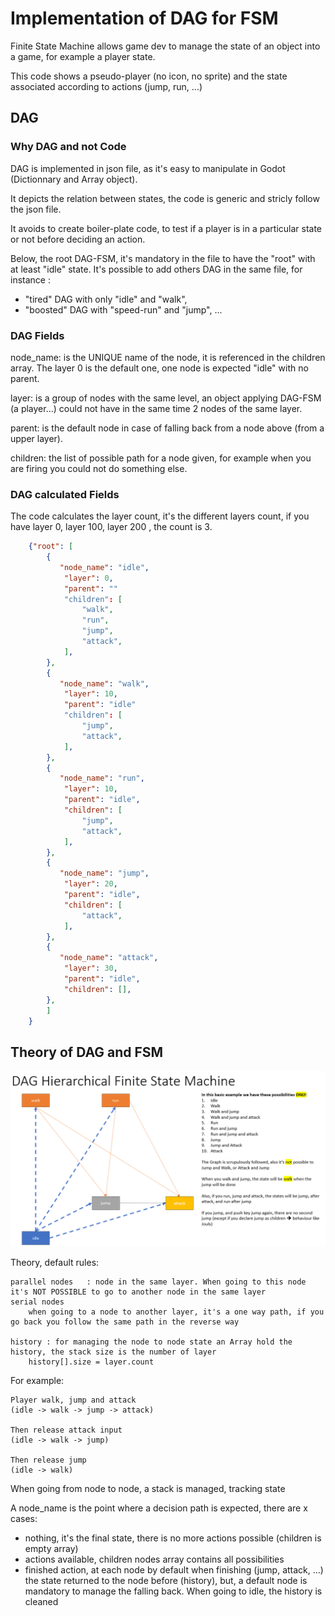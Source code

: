 # Implementation of DAG for FSM

Finite State Machine allows game dev to manage the state of an object into a game, for example a player state.

This code shows a pseudo-player (no icon, no sprite) and the state associated according to actions (jump, run, ...)

## DAG

### Why DAG and not Code
DAG is implemented in json file, as it's easy to manipulate in Godot (Dictionnary and Array object).

It depicts the relation between states, the code is generic and stricly follow the json file.

It avoids to create boiler-plate code, to test if a player is in a particular state or not before deciding an action.

Below, the root DAG-FSM, it's mandatory in the file to have the "root" with at least "idle" state. 
It's possible to add others DAG in the same file, for instance :
- "tired" DAG with only "idle" and "walk", 
- "boosted" DAG with "speed-run" and "jump", 
...

### DAG Fields

node_name: is the UNIQUE name of the node, it is referenced in the children array. The layer 0 is the default one, one node is expected "idle" with no parent.

layer: is a group of nodes with the same level, an object applying DAG-FSM (a player...) could not have in the same time 2 nodes of the same layer.

parent: is the default node in case of falling back from a node above (from a upper layer).

children: the list of possible path for a node given, for example when you are firing you could not do something else.

### DAG calculated Fields

The code calculates the layer count, it's the different layers count, if you have layer 0, layer 100, layer 200 , the count is 3.


````json
    {"root": [
        {
           "node_name": "idle",
            "layer": 0,
            "parent": ""
            "children": [
                "walk",
                "run",
                "jump",
                "attack",
            ],
        },
        {
           "node_name": "walk",
            "layer": 10,
            "parent": "idle"
            "children": [
                "jump",
                "attack",
            ],
        },
        {
           "node_name": "run",
            "layer": 10,
            "parent": "idle",
            "children": [
                "jump",
                "attack",
            ],
        },
        {
           "node_name": "jump",
            "layer": 20,
            "parent": "idle",
            "children": [
                "attack",
            ],
        },
        {
           "node_name": "attack",
            "layer": 30,
            "parent": "idle",
            "children": [],
        },
        ]
    }
````

## Theory of DAG and FSM

![](schema-DAG.png)

Theory, default rules:

    parallel nodes   : node in the same layer. When going to this node it's NOT POSSIBLE to go to another node in the same layer
    serial nodes     
        when going to a node to another layer, it's a one way path, if you go back you follow the same path in the reverse way
    
    history : for managing the node to node state an Array hold the history, the stack size is the number of layer
        history[].size = layer.count


For example:

    Player walk, jump and attack
    (idle -> walk -> jump -> attack)
    
    Then release attack input
    (idle -> walk -> jump)
    
    Then release jump
    (idle -> walk)

When going from node to node, a stack is managed, tracking state

A node_name is the point where a decision path is expected, there are x cases:

- nothing, it's the final state, there is no more actions possible (children is empty array)
- actions available, children nodes array contains all possibilities
- finished action, at each node by default when finishing (jump, attack, ...) the state returned to the node before (history), but, a default node is mandatory to manage the falling back. When going to idle, the history is cleaned

